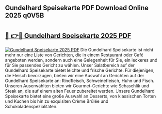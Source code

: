 ## Gundelhard Speisekarte PDF Download Online 2025 q0V5B

# <h2><a href="http://gc69ebp.nevu.top/?p=Gundelhard+Speisekarte">🔗 👉🔴 Gundelhard Speisekarte 2025 PDF</a></h2>

[![Gundelhard Speisekarte 2025 PDF](https://i.imgur.com/dBaPXMq.png)](http://gc69ebp.nevu.top/?p=Gundelhard+Speisekarte)
Die Gundelhard Speisekarte ist nicht mehr nur eine Liste von Gerichten, die in einem Restaurant oder Café angeboten werden, sondern auch eine Gelegenheit für Sie, ein leckeres und für Sie passendes Gericht zu wählen. Unser Salatbereich auf der Gundelhard Speisekarte bietet leichte und frische Gerichte. Für diejenigen, die Fleisch bevorzugen, bieten wir eine Auswahl an Gerichten auf der Gundelhard Speisekarte an: Rindfleisch, Schweinefleisch, Huhn und Fisch. Unseren Auserwählten bieten wir Gourmet-Gerichte wie Schaschlik und Steak an, die auf einem alten Feuer zubereitet werden. Unsere Gundelhard Speisekarte bietet eine große Auswahl an Desserts, von klassischen Torten und Kuchen bis hin zu exquisiten Crème Brûlée und Schokoladenspezialitäten.
